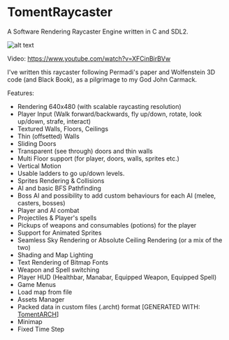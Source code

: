 # TomentRaycaster
A Software Rendering Raycaster Engine written in C and SDL2.

![alt text](https://i.imgur.com/7oomyDP.png)

Video: https://www.youtube.com/watch?v=XFCinBirBVw

I've written this raycaster following Permadi's paper and Wolfenstein 3D code (and Black Book), as a pilgrimage to my God John Carmack.

Features:
- Rendering 640x480 (with scalable raycasting resolution) 
- Player Input (Walk forward/backwards, fly up/down, rotate, look up/down, strafe, interact)
- Textured Walls, Floors, Ceilings
- Thin (offsetted) Walls
- Sliding Doors
- Transparent (see through) doors and thin walls
- Multi Floor support (for player, doors, walls, sprites etc.)
- Vertical Motion
- Usable ladders to go up/down levels.
- Sprites Rendering & Collisions
- AI and basic BFS Pathfinding
- Boss AI and possibility to add custom behaviours for each AI (melee, casters, bosses)
- Player and AI combat
- Projectiles & Player's spells
- Pickups of weapons and consumables (potions) for the player
- Support for Animated Sprites
- Seamless Sky Rendering or Absolute Ceiling Rendering (or a mix of the two)
- Shading and Map Lighting
- Text Rendering of Bitmap Fonts
- Weapon and Spell switching
- Player HUD (Healthbar, Manabar, Equipped Weapon, Equipped Spell)
- Game Menus
- Load map from file
- Assets Manager
- Packed data in custom files (.archt) format [GENERATED WITH: [TomentARCH](https://github.com/silvematt/TomentARCH)]
- Minimap
- Fixed Time Step

